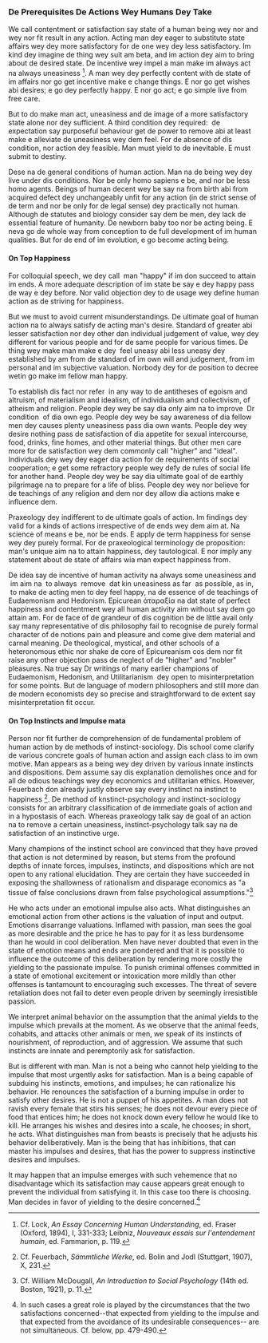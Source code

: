### De Prerequisites De Actions Wey Humans Dey Take

We call contentment or satisfaction say state of a human being wey nor and wey nor fit result in any action. Acting man dey eager to substitute state affairs wey dey more satisfactory for de one wey dey less satisfactory. Im kind dey imagine de thing wey suit am beta, and im action dey aim to bring about de desired state. De incentive wey impel a man make im always act na always uneasiness [^1]. A man wey dey perfectly content with de state of im affairs nor go get incentive make e change things. E nor go get wishes abi desires; e go dey perfectly happy. E nor go act; e go simple live from free care.

But to do make man act, uneasiness and de image of a more satisfactory state alone nor dey sufficient. A third condition dey required:  de expectation say purposeful behaviour get de power to remove abi at least make e alleviate de uneasiness wey dem feel. For de absence of dis condition, nor action dey feasible. Man must yield to de inevitable. E must submit to destiny.

Dese na de general conditions of human action. Man na de being wey dey live under dis conditions. Nor be only homo sapiens e be, and nor be less homo agents. Beings of human decent wey be say na from birth abi from acquired defect dey unchangeably unfit for any action (in de strict sense of de term and nor be only for de legal sense) dey practically not human. Although de statutes and biology consider say dem be men, dey lack de essential feature of humanity. De newborn baby too nor be acting being. E neva go de whole way from conception to de full development of im human qualities. But for de end of im evolution, e go become acting being. 

#### On Top Happiness

For colloquial speech, we dey call  man "happy" if im don succeed to attain im ends. A more adequate description of im state be say e dey happy pass de way e dey before. Nor valid objection dey to de usage wey define human action as de striving for happiness.

But we must to avoid current misunderstandings. De ultimate goal of human action na to always satisfy de acting man's desire. Standard of greater abi lesser satisfaction nor dey other dan individual judgement of value, wey dey different for various people and for de same people for various times. De thing wey make man make e dey  feel uneasy abi less uneasy dey established by am from de standard of im own will and judgement, from im personal and im subjective valuation. Norbody dey for de position to decree wetin go make im fellow man happy.

To establish dis fact nor refer  in any way to de antitheses of egoism and altruism, of materialism and idealism, of individualism and collectivism, of atheism and religion. People dey wey be say dia only aim na to improve  Dr condition  of dia own ego. People dey wey be say awareness of dia fellow men dey causes plenty uneasiness pass dia own wants. People dey wey desire nothing pass de satisfaction of dia appetite for sexual intercourse, food, drinks, fine homes, and other material things. But other men care more for de satisfaction wey dem commonly call "higher" and "ideal". Individuals dey wey dey eager dia action for de requirements of social cooperation; e get some refractory people wey defy de rules of social life for another hand. People dey wey be say dia ultimate goal of de earthly pilgrimage na to prepare for a life of bliss. People dey wey nor believe for de teachings of any religion and dem nor dey allow dia actions make e influence dem.

Praxeology dey indifferent to de ultimate goals of action. Im findings dey valid for a kinds of actions irrespective of de ends wey dem aim at. Na science of means e be, nor be ends. E apply de term happiness for sense wey dey purely formal. For de praxeological terminology de proposition: man's unique aim na to attain happiness, dey tautological. E nor imply any statement about de state of affairs wia man expect happiness from.

De idea say de incentive of human activity na always some uneasiness and  im aim na  to always  remove  dat kin uneasiness as far  as possible, as in,  to make de acting men to dey feel happy, na de essence of de teachings of Eudaemonism and Hedonism. Epicurean ἀταραξία na dat state of perfect happiness and contentment wey all human activity aim without say dem go attain am. For de face of de grandeur of dis cognition be de little avail only say many representative of dis philosophy fail to recognise de purely formal character of de notions pain and pleasure and come give dem material and carnal meaning. De theological, mystical, and other schools of a heteronomous ethic nor shake de core of Epicureanism cos dem nor fit raise any other objection pass de neglect of de "higher" and "nobler" pleasures. Na true say Dr writings of many earlier champions of Eudaemonism, Hedonism, and Utilitarianism  dey open to misinterpretation for some points. But de language of modern philosophers and still more dan de modern economists dey so precise and straightforward to de extent say misinterpretation fit occur.

#### On Top Instincts and Impulse mata

Person nor fit further de comprehension of de fundamental problem of human action by de methods of instinct-sociology. Dis school come clarify de various concrete goals of human action and assign each class to im own motive. Man appears as a being wey dey driven by various innate instincts and dispositions. Dem assume say dis explanation demolishes once and for all de odious teachings wey dey economics and utilitarian ethics. However, Feuerbach don already justly observe say every instinct na instinct to happiness [^2]. De method of knstinct-psychology and instinct-sociology consists for an arbitrary classification of de immediate goals of action and in a hypostasis of each. Whereas praxeology talk say de goal of an action na to remove a certain uneasiness, instinct-psychology talk say na de satisfaction of an instinctive urge.

Many champions of the instinct school are convinced that they have proved that action is not determined by reason, but stems from the profound depths of innate forces, impulses, instincts, and dispositions which are not open to any rational elucidation. They are certain they have succeeded in exposing the shallowness of rationalism and disparage economics as "a tissue of false conclusions drawn from false psychological assumptions."[^3]

He who acts under an emotional impulse also acts. What distinguishes an emotional action from other actions is the valuation of input and output. Emotions disarrange valuations. Inflamed with passion, man sees the goal as more desirable and the price he has to pay for it as less burdensome than he would in cool deliberation. Men have never doubted that even in the state of emotion means and ends are pondered and that it is possible to influence the outcome of this deliberation by rendering more costly the yielding to the passionate impulse. To punish criminal offenses committed in a state of emotional excitement or intoxication more mildly than other offenses is tantamount to encouraging such excesses. The threat of severe retaliation does not fail to deter even people driven by seemingly irresistible passion.

We interpret animal behavior on the assumption that the animal yields to the impulse which prevails at the moment. As we observe that the animal feeds, cohabits, and attacks other animals or men, we speak of its instincts of nourishment, of reproduction, and of aggression. We assume that such instincts are innate and peremptorily ask for satisfaction.

But is different with man. Man is not a being who cannot help yielding to the impulse that most urgently asks for satisfaction. Man is a being capable of subduing his instincts, emotions, and impulses; he can rationalize his behavior. He renounces the satisfaction of a burning impulse in order to satisfy other desires. He is not a puppet of his appetites. A man does not ravish every female that stirs his senses; he does not devour every piece of food that entices him; he does not knock down every fellow he would like to kill. He arranges his wishes and desires into a scale, he chooses; in short, he acts. What distinguishes man from beasts is precisely that he adjusts his behavior deliberatively. Man is the being that has inhibitions, that can master his impulses and desires, that has the power to suppress instinctive desires and impulses.

It may happen that an impulse emerges with such vehemence that no disadvantage which its satisfaction may cause appears great enough to prevent the individual from satisfying it. In this case too there is choosing. Man decides in favor of yielding to the desire concerned.[^5]

[^1]: Cf. Lock, _An Essay Concerning Human Understanding_, ed. Fraser (Oxford, 1894), I, 331-333; Leibniz, _Nouveaux essais sur l'entendement humain_, ed. Fammarion, p. 119.

[^2]: Cf. Feuerbach, _Sämmtliche Werke_, ed. Bolin and Jodl (Stuttgart, 1907), X, 231.

[^3]: Cf. William McDougall, _An Introduction to Social Psychology_ (14th ed. Boston, 1921), p. 11.

[^4]: Cf. Mises, _Epistemological Problems of Economics_, trans. by G. Reisman (New York, 1960), pp. 52 ff.

[^5]: In such cases a great role is played by the circumstances that the two satisfactions concerned--that expected from yielding to the impulse and that expected from the avoidance of its undesirable consequences-- are not simultaneous. Cf. below, pp. 479-490.
